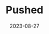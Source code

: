 ---
layout: comic
date: 2023-08-27
title: Pushed
categories: page
number: 24
permalink: /read/24
image: /pages/rm_024.webp
---